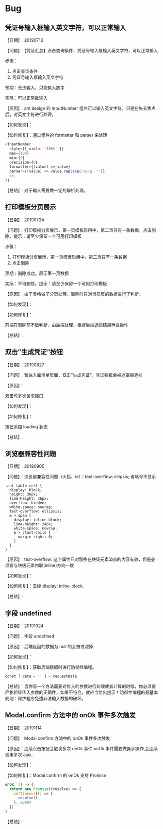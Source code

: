 # Bug

## 凭证号输入框输入英文字符，可以正常输入

【日期】：20190716

【问题】：【凭证汇总】点击查询条件，凭证号输入框输入英文字符，可以正常输入

步骤：

1. 点击查询条件
2. 凭证号输入框输入英文字符

预期：无法输入，只能输入数字

实际：可以正常数输入

【原因】：ant design 的 InputNumber 组件可以输入英文字符，只是在失去焦点后，对英文字符进行处理。

【如何发现】：

【如何修复】：通过组件的 formatter 和 parser 来处理

```JavaScript React
<InputNumber
  style={{ width: '100%' }}
  max={100}
  min={0}
  precision={0}
  formatter={(value) => value}
  parser={(value) => value.replace(/\D/g, '')}
  />,
)}
```

【总结】：对于输入需要做一定的解析处理。

## 打印模板分页展示

【日期】：20190724

【问题】：打印模板分页展示，第一页模板启用中，第二页只有一条数据，点击删除，提示：请至少保留一个可用打印模板

步骤：

1. 打印模板分页展示，第一页模板启用中，第二页只有一条数据
2. 点击删除

预期：删除成功，展示第一页数据

实际：不可删除，提示：请至少保留一个可用打印模板

【原因】：由于表格做了分页处理，删除时只对当前页的数据进行了判断。

【如何发现】：

【如何修复】：

前端在删除前不做判断，由后端处理，根据后端返回结果再做操作

【总结】：

## 双击”生成凭证“按钮

【日期】：20190827

【问题】：暂估入库清单页面，双击”生成凭证“，凭证弹框会被遮罩层遮挡

【原因】：

双击时多次请求接口

【如何发现】：

【如何修复】：

按钮添加 loading 状态

【总结】：

## 浏览器兼容性问题

【日期】：20190905

【问题】：浏览器兼容性问题（火狐、ie）：text-overflow: ellipsis; 省略号不显示

```less
.ant-table-cell {
  display: block;
  height: 36px;
  line-height: 36px;
  overflow: hidden;
  white-space: nowrap;
  text-overflow: ellipsis;
  & > span {
    display: inline-block;
    line-height: 24px;
    white-space: nowrap;
    & > :last-child {
      margin-right: 0;
    }
  }
}
```

【原因】：text-overflow: 这个属性只对那些在块级元素溢出的内容有效，但是必须要与块级元素内联(inline)方向一致

【如何发现】：

【如何修复】：去掉 display: inline-block;

【总结】：

## 字段 undefined

【日期】：20191024

【问题】：字段 undefined

【原因】：后端返回的数据为 null 的会被过滤掉

【如何发现】：

【如何修复】：获取后端数据时进行防御性编程。

```js
const { data = '' } = requestData
```

【总结】：当你写一个方法需要对传入的参数进行处理或者计算的时候，你必须要严格验证传入参数的正确性，如果不符合，就应当给出提示！防御性编程的最基本规则：保护程序免遭非法输入数据的破坏。

## Modal.confirm 方法中的 onOk 事件多次触发

【日期】：20191114

【问题】：Modal.confirm 方法中的 onOk 事件多次触发

【原因】：连续点击按钮会触发多次 onOk 事件,onOk 事件需要做异步操作,会连续调用多次 ajax,

【如何发现】：

【如何修复】：Modal.confirm 的 onOk 支持 Promise

```js
onOK: () => {
  return new Promise((resolve) => {
    setTimeout(() => {
      resolve()
    }, 2000)
  })
}
```

【总结】：
